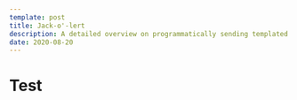 ```yaml
---
template: post
title: Jack-o'-lert
description: A detailed overview on programmatically sending templated emails with Python and Jinja2.
date: 2020-08-20
---
```

# Test